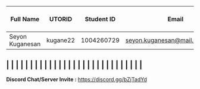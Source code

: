 | Full Name | UTORID | Student ID | Email | Best Way to Contact | Discord Username
|-----------|--------|------------|-------|---------------------|------------------|
|Seyon Kuganesan |kugane22 |1004260729 |seyon.kuganesan@mail.utoronto.ca |discord |stevey#7121|
|
| | | | | |
|
| | | | | |
|
| | | | | |
|
| | | | | |
|
---
**Discord Chat/Server Invite :** https://discord.gg/bZjTadYd
